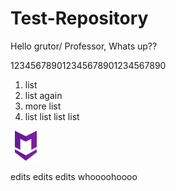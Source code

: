 # Test-Repository
Hello grutor/ Professor, Whats up??

123456789012345678901234567890

1. list 
2. list again
3. more list
4. list list list list

![alt text](https://github.com/adam-p/markdown-here/raw/master/src/common/images/icon48.png "Logo Title Text 1")


edits edits edits whoooohoooo
